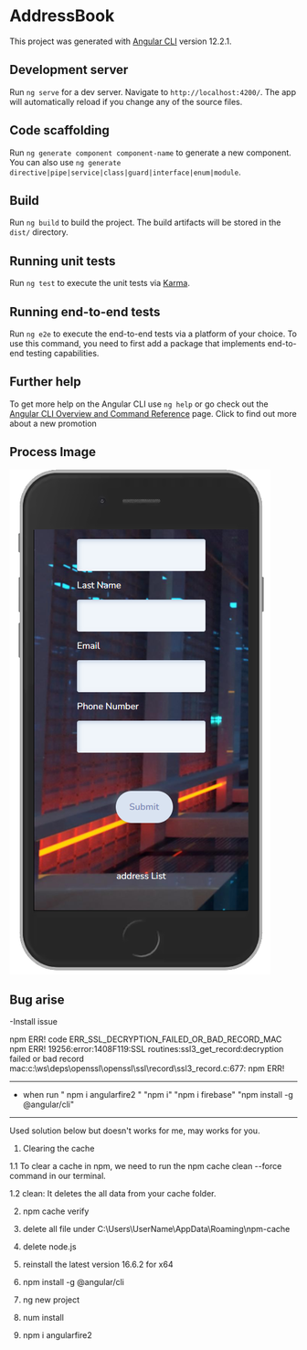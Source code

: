 # AddressBook

This project was generated with [Angular CLI](https://github.com/angular/angular-cli) version 12.2.1.

## Development server

Run `ng serve` for a dev server. Navigate to `http://localhost:4200/`. The app will automatically reload if you change any of the source files.

## Code scaffolding

Run `ng generate component component-name` to generate a new component. You can also use `ng generate directive|pipe|service|class|guard|interface|enum|module`.

## Build

Run `ng build` to build the project. The build artifacts will be stored in the `dist/` directory.

## Running unit tests

Run `ng test` to execute the unit tests via [Karma](https://karma-runner.github.io).

## Running end-to-end tests

Run `ng e2e` to execute the end-to-end tests via a platform of your choice. To use this command, you need to first add a package that implements end-to-end testing capabilities.

## Further help

To get more help on the Angular CLI use `ng help` or go check out the [Angular CLI Overview and Command Reference](https://angular.io/cli) page.
Click to find out more about a new promotion

## Process Image

![UI](https://github.com/AnastasiaYiChen/AddressBook/blob/main/src/assets/images/ui.PNG)

## Bug arise 

-Install issue

npm ERR! code ERR_SSL_DECRYPTION_FAILED_OR_BAD_RECORD_MAC
npm ERR! 19256:error:1408F119:SSL routines:ssl3_get_record:decryption failed or bad record mac:c:\ws\deps\openssl\openssl\ssl\record\ssl3_record.c:677:
npm ERR!

--------------------------------------------------------------------------------------------
-  when run " npm i angularfire2 " "npm i" "npm i firebase" "npm install -g @angular/cli"
--------------------------------------------------------------------------------------------

Used solution below but doesn't works for me, may works for you.



1. Clearing the cache

  1.1 To clear a cache in npm, we need to run the npm cache clean --force command in our terminal.

  1.2 clean: It deletes the all data from your cache folder.

2. npm cache verify

3. delete all file under C:\Users\UserName\AppData\Roaming\npm-cache

4. delete node.js

5. reinstall the latest version 16.6.2  for x64

6. npm install -g @angular/cli

7. ng new project

8. num install

9. npm i angularfire2





